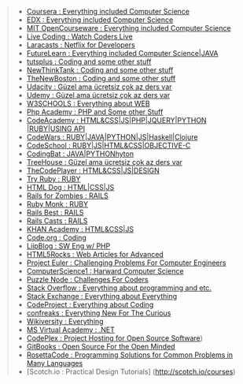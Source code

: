 
> * [Coursera 			    : Everything included Computer Science](www.coursera.org)
> * [EDX 				        : Everything included Computer Science](www.edx.org)
> * [MIT OpenCourseware : Everything included Computer Science](ocw.mit.edu)
> * [Live Coding        : Watch Coders Live](https://www.livecoding.tv/)
> * [Laracasts          : Netflix for Developers](https://laracasts.com/)
> * [FutureLearn 		    : Everything included Computer Science|JAVA](www.futurelearn.com/courses/begin-programming)
> * [tutsplus 			    : Coding and some other stuff](www.tutsplus.com)
> * [NewThinkTank 		  : Coding and some other stuff](www.newthinktank.com)
> * [TheNewBoston 		  : Coding and some other stuff](www.thenewboston.com)
> * [Udacity 			      : Güzel ama ücretsiz çok az ders var](www.udaciy.com)
> * [Udemy 			       	: Güzel ama ücretsiz çok az ders var](www.udemy.com)
> * [W3SCHOOLS 			    : Everything about WEB](www.w3schools.com)
> * [Php Academy 		    : PHP and Some other Stuff](https://phpacademy.org)
> * [CodeAcademy 	 	    : HTML&CSS|JS|PHP|JQUERY|PYTHON |RUBY|USING API](www.codeacademy.com)
> * [CodeWars 			    : RUBY|JAVA|PYTHON|JS|Haskell|Clojure](www.codewars.com)
> * [CodeSchool 		    : RUBY|JS|HTML&CSS|OBJECTIVE-C](www.codeschool.com)
> * [CodingBat  		    : JAVA|PYTHONhyton](www.codingbat.com)
> * [TreeHouse          : Güzel ama ücretsiz çok az ders var](http://teamtreehouse.com/)
> * [TheCodePlayer	    : HTML&CSS|JS|DESIGN](thecodeplayer.com)
> * [Try Ruby 			    : RUBY](tryruby.org/levels/1/challenges/0)
> * [HTML Dog 			    : HTML|CSS|JS](www.htmldog.com)
> * [Rails for Zombies  : RAILS](www.railsforzombies.org)
> * [Ruby Monk			    : RUBY](www.rubymonk.com)
> * [Rails Best			    : RAILS](www.railsbest.com)
> * [Rails Casts		    : RAILS](www.railscasts.com)
> * [KHAN Academy 		  : HTML&CSS|JS](www.khanacademy.org/computing/computer-programming)
> * [Code.org			      : Coding](code.org/learn)
> * [LiipBlog 			    : SW Eng w/ PHP](http://blog.liip.ch/archive/2014/11/05/functional-programming-in-php.html)
> * [HTML5Rocks			    : Web Articles for Advanced](www.html5rocks.com/en/)
> * [Project Euler		  : Challenging Problems For Computer Engineers](www.projecteuler.net)
> * [ComputerScience1 	: Harward Computer Science](computerscience1.tv)
> * [Puzzle Node		    : Challenges For Coders](www.puzzlenode.com)
> * [Stack Overflow		  : Everything about programming and etc.](www.stackoverflow.com)
> * [Stack Exchange   	: Everything about Everything](www.stackexchange.com)
> * [CodeProject 	    	: Everything about Coding](www.codeproject.com)
> * [confreaks 			    : Everything New For The Curious](www.confreaks.com)
> * [Wikiversity 		    : Everything](en.wikiversity.org)
> * [MS Virtual Academy : .NET](www.microsoftvirtualacademy.com)
> * [CodePlex 			    : Project Hosting for Open Source Software](http://www.codeplex.com/))
> * [GitBooks 			    : Open Source For the Open Minded](www.gitbook.com/book/gitbookio/javascript/details)
> * [RosettaCode        : Programming Solutions for Common Problems in Many  Languages](http://rosettacode.org/wiki/Rosetta_Code)
> * [Scotch.io : Practical Design Tutorials] (http://scotch.io/courses)
